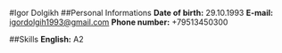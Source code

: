 #Igor Dolgikh
##Personal Informations
**Date of birth:** 29.10.1993
**E-mail:** igordolgih1993@gmail.com
**Phone number:** +79513450300

##Skills
**English:** A2